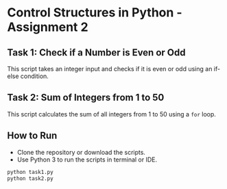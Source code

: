 # Control Structures in Python - Assignment 2

## Task 1: Check if a Number is Even or Odd
This script takes an integer input and checks if it is even or odd using an if-else condition.

## Task 2: Sum of Integers from 1 to 50
This script calculates the sum of all integers from 1 to 50 using a `for` loop.

## How to Run
- Clone the repository or download the scripts.
- Use Python 3 to run the scripts in terminal or IDE.

```bash
python task1.py
python task2.py
